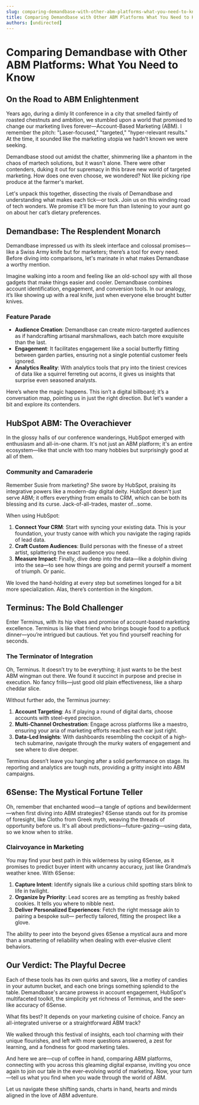 ```yaml
---
slug: comparing-demandbase-with-other-abm-platforms-what-you-need-to-know
title: Comparing Demandbase with Other ABM Platforms What You Need to Know
authors: [undirected]
---
```



# Comparing Demandbase with Other ABM Platforms: What You Need to Know

## On the Road to ABM Enlightenment

Years ago, during a dimly lit conference in a city that smelled faintly of roasted chestnuts and ambition, we stumbled upon a world that promised to change our marketing lives forever—Account-Based Marketing (ABM). I remember the pitch: "Laser-focused," "targeted," "hyper-relevant results." At the time, it sounded like the marketing utopia we hadn’t known we were seeking.

Demandbase stood out amidst the chatter, shimmering like a phantom in the chaos of martech solutions, but it wasn't alone. There were other contenders, duking it out for supremacy in this brave new world of targeted marketing. How does one even choose, we wondered? Not like picking ripe produce at the farmer's market.

Let's unpack this together, dissecting the rivals of Demandbase and understanding what makes each tick—or tock. Join us on this winding road of tech wonders. We promise it’ll be more fun than listening to your aunt go on about her cat’s dietary preferences.

## Demandbase: The Resplendent Monarch

Demandbase impressed us with its sleek interface and colossal promises—like a Swiss Army knife but for marketers; there’s a tool for every need. Before diving into comparisons, let's marinate in what makes Demandbase a worthy mention.

Imagine walking into a room and feeling like an old-school spy with all those gadgets that make things easier and cooler. Demandbase combines account identification, engagement, and conversion tools. In our analogy, it’s like showing up with a real knife, just when everyone else brought butter knives.

### Feature Parade
- **Audience Creation**: Demandbase can create micro-targeted audiences as if handcrafting artisanal marshmallows, each batch more exquisite than the last.
- **Engagement**: It facilitates engagement like a social butterfly flitting between garden parties, ensuring not a single potential customer feels ignored.
- **Analytics Reality**: With analytics tools that pry into the tiniest crevices of data like a squirrel ferreting out acorns, it gives us insights that surprise even seasoned analysts. 

Here’s where the magic happens. This isn’t a digital billboard; it’s a conversation map, pointing us in just the right direction. But let's wander a bit and explore its contenders.

## HubSpot ABM: The Overachiever

In the glossy halls of our conference wanderings, HubSpot emerged with enthusiasm and all-in-one charm. It's not just an ABM platform; it's an entire ecosystem—like that uncle with too many hobbies but surprisingly good at all of them. 

### Community and Camaraderie
Remember Susie from marketing? She swore by HubSpot, praising its integrative powers like a modern-day digital deity. HubSpot doesn't just serve ABM; it offers everything from emails to CRM, which can be both its blessing and its curse. Jack-of-all-trades, master of...some.

When using HubSpot:

1. **Connect Your CRM**: Start with syncing your existing data. This is your foundation, your trusty canoe with which you navigate the raging rapids of lead data.
2. **Craft Custom Audiences**: Build personas with the finesse of a street artist, splattering the exact audience you need.
3. **Measure Impact**: Finally, dive deep into the data—like a dolphin diving into the sea—to see how things are going and permit yourself a moment of triumph. Or panic.

We loved the hand-holding at every step but sometimes longed for a bit more specialization. Alas, there’s contention in the kingdom.

## Terminus: The Bold Challenger

Enter Terminus, with its hip vibes and promise of account-based marketing excellence. Terminus is like that friend who brings bougie food to a potluck dinner—you’re intrigued but cautious. Yet you find yourself reaching for seconds.

### The Terminator of Integration
Oh, Terminus. It doesn’t try to be everything; it just wants to be the best ABM wingman out there. We found it succinct in purpose and precise in execution. No fancy frills—just good old plain effectiveness, like a sharp cheddar slice.

Without further ado, the Terminus journey:

1. **Account Targeting**: As if playing a round of digital darts, choose accounts with steel-eyed precision.
2. **Multi-Channel Orchestration**: Engage across platforms like a maestro, ensuring your aria of marketing efforts reaches each ear just right.
3. **Data-Led Insights**: With dashboards resembling the cockpit of a high-tech submarine, navigate through the murky waters of engagement and see where to dive deeper.

Terminus doesn’t leave you hanging after a solid performance on stage. Its reporting and analytics are tough nuts, providing a gritty insight into ABM campaigns.

## 6Sense: The Mystical Fortune Teller

Oh, remember that enchanted wood—a tangle of options and bewilderment—when first diving into ABM strategies? 6Sense stands out for its promise of foresight, like Clotho from Greek myth, weaving the threads of opportunity before us. It's all about predictions—future-gazing—using data, so we know when to strike.

### Clairvoyance in Marketing
You may find your best path in this wilderness by using 6Sense, as it promises to predict buyer intent with uncanny accuracy, just like Grandma’s weather knee. With 6Sense:

1. **Capture Intent**: Identify signals like a curious child spotting stars blink to life in twilight.
2. **Organize by Priority**: Lead scores are as tempting as freshly baked cookies. It tells you where to nibble next.
3. **Deliver Personalized Experiences**: Fetch the right message akin to pairing a bespoke suit— perfectly tailored, fitting the prospect like a glove.

The ability to peer into the beyond gives 6Sense a mystical aura and more than a smattering of reliability when dealing with ever-elusive client behaviors.

## Our Verdict: The Playful Decree

Each of these tools has its own quirks and savors, like a motley of candies in your autumn bucket, and each one brings something splendid to the table. Demandbase's arcane prowess in account engagement, HubSpot's multifaceted toolkit, the simplicity yet richness of Terminus, and the seer-like accuracy of 6Sense.

What fits best? It depends on your marketing cuisine of choice. Fancy an all-integrated universe or a straightforward ABM track?

We walked through this festival of insights, each tool charming with their unique flourishes, and left with more questions answered, a zest for learning, and a fondness for good marketing tales. 

And here we are—cup of coffee in hand, comparing ABM platforms, connecting with you across this gleaming digital expanse, inviting you once again to join our tale in the ever-evolving world of marketing. Now, your turn—tell us what you find when you wade through the world of ABM.

Let us navigate these shifting sands, charts in hand, hearts and minds aligned in the love of ABM adventure.